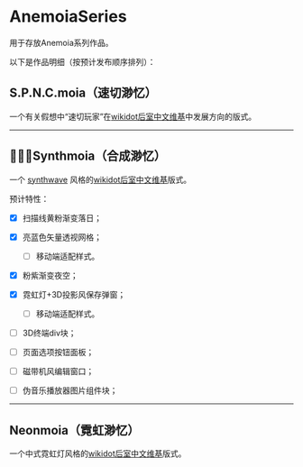 # AnemoiaSeries
用于存放Anemoia系列作品。

以下是作品明细（按预计发布顺序排列）：


## S.P.N.C.moia（速切渺忆）
一个有关假想中“速切玩家”在[wikidot后室中文维基](https://backrooms-wiki-cn.wikidot.com)中发展方向的版式。


---


## 🌌🚗🌅Synthmoia（合成渺忆）
一个 [synthwave](https://en.m.wikipedia.org/wiki/Synthwave) 风格的[wikidot后室中文维基](https://backrooms-wiki-cn.wikidot.com)版式。

预计特性：
- [x] 扫描线黄粉渐变落日；
- [x] 亮蓝色矢量透视网格；
    - [ ] 移动端适配样式。
- [x] 粉紫渐变夜空；
- [x] 霓虹灯+3D投影风保存弹窗；
    - [ ] 移动端适配样式。
- [ ] 3D终端div块；
- [ ] 页面选项按钮面板；
- [ ] 磁带机风编辑窗口；
- [ ] 伪音乐播放器图片组件块；


---


## Neonmoia（霓虹渺忆）
一个中式霓虹灯风格的[wikidot后室中文维基](https://backrooms-wiki-cn.wikidot.com)版式。